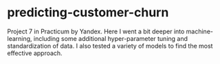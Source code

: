 # predicting-customer-churn
Project 7 in Practicum by Yandex. Here I went a bit deeper into machine-learning, including some additional hyper-parameter tuning and standardization of data. I also tested a variety of models to find the most effective approach.
